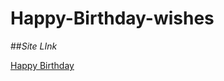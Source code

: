 # Happy-Birthday-wishes



##*Site LInk*

[Happy Birthday](https://shreypilot.github.io/Happy-Birthday-wishes/)
